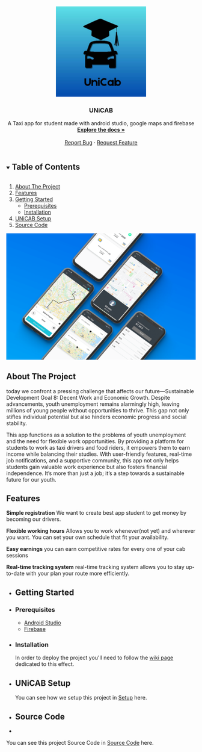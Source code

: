 

<!-- PROJECT LOGO -->
<br />
<p align="center">
  <a href="(https://github.com/IFitri/UniCab)">
    <img src="LogoUniCab.png" alt="Logo" width="240" height="240">
  </a>

  <h3 align="center">UNiCAB</h3>

  <p align="center">
    A Taxi app for student made with android studio, google maps and firebase
    <br />
    <a href="https://github.com/IFitri/UniCab/wiki"><strong>Explore the docs »</strong></a>
    <br />
    <br />
    <a href="https://github.com/IFitri/UniCab/issues">Report Bug</a>
    ·
    <a href="https://github.com/IFitri/UniCab/issues">Request Feature</a>
  </p>
</p>

<!-- TABLE OF CONTENTS -->
<details open="open">
  <summary><h2 style="display: inline-block">Table of Contents</h2></summary>
  <ol>
    <li>
      <a href="#about-the-project">About The Project</a>
      <ul>
      </ul>
    </li>
    <li>
      <a href="#Features">Features</a>
      <ul>
      </ul>
    </li>
    <li>
      <a href="#Getting Started">Getting Started</a>
      <ul>
        <li><a href="#prerequisites">Prerequisites</a></li>
        <li><a href="#installation">Installation</a></li>
      </ul>
    </li>
    <li><a href="#UNiCAB Setup">UNiCAB Setup</a></li>
    <li><a href="#Source Code">Source Code</a></li> 
    
  </ol>
</details>


![alt text](mockup.png "Title")

<!-- ABOUT THE PROJECT -->
## **About The Project**

today we confront a pressing challenge that affects our future—Sustainable Development Goal 8: Decent Work and Economic Growth. Despite advancements, youth unemployment remains alarmingly high, leaving millions of young people without opportunities to thrive. This gap not only stifles individual potential but also hinders economic progress and social stability.

This app functions as a solution to the problems of youth unemployment and the need for flexible work opportunities. By providing a platform for students to work as taxi drivers and food riders, it empowers them to earn income while balancing their studies. With user-friendly features, real-time job notifications, and a supportive community, this app not only helps students gain valuable work experience but also fosters financial independence. It’s more than just a job; it’s a step towards a sustainable future for our youth.


<!-- Features -->
## **Features**

**Simple registration**
We want to create best app student to get money by becoming our drivers.
 
**Flexible working hours**
Allows you to work whenever(not yet) and wherever you want. You can set your own schedule that fit your availability.

**Easy earnings**
you can earn competitive rates for every one of your cab sessions

**Real-time tracking system**
real-time tracking system allows you to stay up-to-date with your plan your route more efficiently.

- ## **Getting Started**

- ### **Prerequisites**

  - [Android Studio](https://developer.android.com/)
  - [Firebase](https://firebase.google.com/)

<!-- GETTING STARTED -->

- ### **Installation**

  In order to deploy the project you'll need to follow the [wiki page](https://github.com/IFitri/UniCab/wiki/Installation-UniCab) dedicated to this effect.

- ## **UNiCAB Setup**

  You can see how we setup this project in [Setup](https://github.com/IFitri/UniCab/wiki/UNiCAB-Setup) here.

- ## **Source Code**
- 
You can see this project Source Code in [Source Code](https://github.com/IFitri/UniCab/wiki/UNiCAB-Setup) here.
